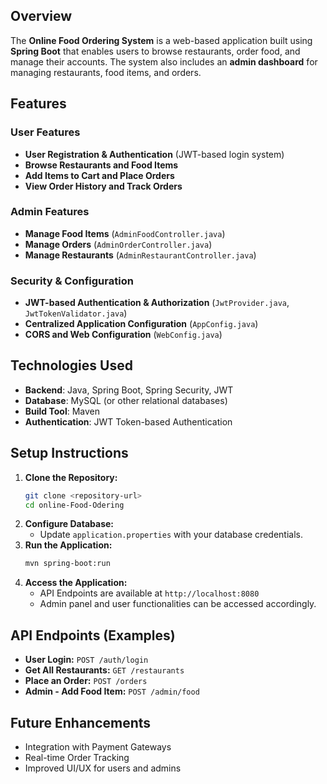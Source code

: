 ## Overview
The **Online Food Ordering System** is a web-based application built using **Spring Boot** that enables users to browse restaurants, order food, and manage their accounts. The system also includes an **admin dashboard** for managing restaurants, food items, and orders.

## Features
### User Features
- **User Registration & Authentication** (JWT-based login system)
- **Browse Restaurants and Food Items**
- **Add Items to Cart and Place Orders**
- **View Order History and Track Orders**

### Admin Features
- **Manage Food Items** (`AdminFoodController.java`)
- **Manage Orders** (`AdminOrderController.java`)
- **Manage Restaurants** (`AdminRestaurantController.java`)

### Security & Configuration
- **JWT-based Authentication & Authorization** (`JwtProvider.java`, `JwtTokenValidator.java`)
- **Centralized Application Configuration** (`AppConfig.java`)
- **CORS and Web Configuration** (`WebConfig.java`)

## Technologies Used
- **Backend**: Java, Spring Boot, Spring Security, JWT
- **Database**: MySQL (or other relational databases)
- **Build Tool**: Maven
- **Authentication**: JWT Token-based Authentication

## Setup Instructions
1. **Clone the Repository:**
   ```sh
   git clone <repository-url>
   cd online-Food-Odering
   ```
2. **Configure Database:**
   - Update `application.properties` with your database credentials.
3. **Run the Application:**
   ```sh
   mvn spring-boot:run
   ```
4. **Access the Application:**
   - API Endpoints are available at `http://localhost:8080`
   - Admin panel and user functionalities can be accessed accordingly.

## API Endpoints (Examples)
- **User Login:** `POST /auth/login`
- **Get All Restaurants:** `GET /restaurants`
- **Place an Order:** `POST /orders`
- **Admin - Add Food Item:** `POST /admin/food`

## Future Enhancements
- Integration with Payment Gateways
- Real-time Order Tracking
- Improved UI/UX for users and admins

